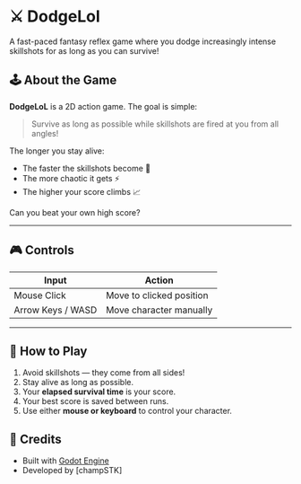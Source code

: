 # ⚔️ DodgeLol

A fast-paced fantasy reflex game where you dodge increasingly intense skillshots for as long as you can survive!

## 🕹️ About the Game

**DodgeLoL** is a 2D action game. The goal is simple:

> Survive as long as possible while skillshots are fired at you from all angles!

The longer you stay alive:
- The faster the skillshots become 💨
- The more chaotic it gets ⚡
- The higher your score climbs 📈

Can you beat your own high score?

---

## 🎮 Controls

| Input      | Action             |
|------------|--------------------|
| Mouse Click | Move to clicked position |
| Arrow Keys / WASD | Move character manually |

---

## 🧠 How to Play

1. Avoid skillshots — they come from all sides!
2. Stay alive as long as possible.
3. Your **elapsed survival time** is your score.
4. Your best score is saved between runs.
5. Use either **mouse or keyboard** to control your character.

## 📣 Credits

- Built with [Godot Engine](https://godotengine.org/)
- Developed by [champSTK]


